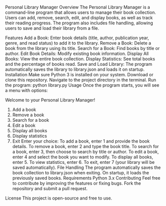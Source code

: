 Personal Library Manager
Overview
The Personal Library Manager is a command-line program that allows users to manage their book collection. Users can add, remove, search, edit, and display books, as well as track their reading progress. The program also includes file handling, allowing users to save and load their library from a file.

Features
Add a Book: Enter book details (title, author, publication year, genre, and read status) to add it to the library.
Remove a Book: Delete a book from the library using its title.
Search for a Book: Find books by title or author.
Edit Book Details: Modify existing book information.
Display All Books: View the entire book collection.
Display Statistics: See total books and the percentage of books read.
Save and Load Library: The program automatically saves the library to library.json and loads it on startup.
Installation
Make sure Python 3 is installed on your system.
Download or clone this repository.
Navigate to the project directory in the terminal.
Run the program:
python library.py
Usage
Once the program starts, you will see a menu with options:

Welcome to your Personal Library Manager!
1. Add a book
2. Remove a book
3. Search for a book
4. Edit a book
5. Display all books
6. Display statistics
7. Exit
Enter your choice:
To add a book, enter 1 and provide the book details.
To remove a book, enter 2 and type the book title.
To search for a book, enter 3, then choose to search by title or author.
To edit a book, enter 4 and select the book you want to modify.
To display all books, enter 5.
To view statistics, enter 6.
To exit, enter 7 (your library will be saved automatically).
File Handling
The program automatically saves the book collection to library.json when exiting.
On startup, it loads the previously saved books.
Requirements
Python 3.x
Contributing
Feel free to contribute by improving the features or fixing bugs. Fork the repository and submit a pull request.

License
This project is open-source and free to use.

